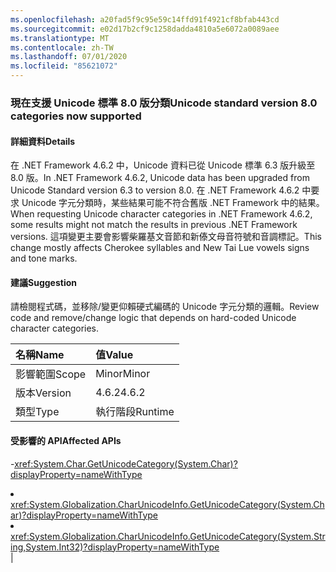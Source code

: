 ```yaml
---
ms.openlocfilehash: a20fad5f9c95e59c14ffd91f4921cf8bfab443cd
ms.sourcegitcommit: e02d17b2cf9c1258dadda4810a5e6072a0089aee
ms.translationtype: MT
ms.contentlocale: zh-TW
ms.lasthandoff: 07/01/2020
ms.locfileid: "85621072"
---
```

### <a name="unicode-standard-version-80-categories-now-supported"></a><span data-ttu-id="efc0e-101">現在支援 Unicode 標準 8.0 版分類</span><span class="sxs-lookup"><span data-stu-id="efc0e-101">Unicode standard version 8.0 categories now supported</span></span>

#### <a name="details"></a><span data-ttu-id="efc0e-102">詳細資料</span><span class="sxs-lookup"><span data-stu-id="efc0e-102">Details</span></span>

<span data-ttu-id="efc0e-103">在 .NET Framework 4.6.2 中，Unicode 資料已從 Unicode 標準 6.3 版升級至 8.0 版。</span><span class="sxs-lookup"><span data-stu-id="efc0e-103">In .NET Framework 4.6.2, Unicode data has been upgraded from Unicode Standard version 6.3 to version 8.0.</span></span>  <span data-ttu-id="efc0e-104">在 .NET Framework 4.6.2 中要求 Unicode 字元分類時，某些結果可能不符合舊版 .NET Framework 中的結果。</span><span class="sxs-lookup"><span data-stu-id="efc0e-104">When requesting Unicode character categories in .NET Framework 4.6.2, some results might not match the results in previous .NET Framework versions.</span></span>  <span data-ttu-id="efc0e-105">這項變更主要會影響柴羅基文音節和新傣文母音符號和音調標記。</span><span class="sxs-lookup"><span data-stu-id="efc0e-105">This change mostly affects Cherokee syllables and New Tai Lue vowels signs and tone marks.</span></span>

#### <a name="suggestion"></a><span data-ttu-id="efc0e-106">建議</span><span class="sxs-lookup"><span data-stu-id="efc0e-106">Suggestion</span></span>

<span data-ttu-id="efc0e-107">請檢閱程式碼，並移除/變更仰賴硬式編碼的 Unicode 字元分類的邏輯。</span><span class="sxs-lookup"><span data-stu-id="efc0e-107">Review code and remove/change logic that depends on hard-coded Unicode character categories.</span></span>

| <span data-ttu-id="efc0e-108">名稱</span><span class="sxs-lookup"><span data-stu-id="efc0e-108">Name</span></span>    | <span data-ttu-id="efc0e-109">值</span><span class="sxs-lookup"><span data-stu-id="efc0e-109">Value</span></span>       |
|:--------|:------------|
| <span data-ttu-id="efc0e-110">影響範圍</span><span class="sxs-lookup"><span data-stu-id="efc0e-110">Scope</span></span>   |<span data-ttu-id="efc0e-111">Minor</span><span class="sxs-lookup"><span data-stu-id="efc0e-111">Minor</span></span>|
|<span data-ttu-id="efc0e-112">版本</span><span class="sxs-lookup"><span data-stu-id="efc0e-112">Version</span></span>|<span data-ttu-id="efc0e-113">4.6.2</span><span class="sxs-lookup"><span data-stu-id="efc0e-113">4.6.2</span></span>|
|<span data-ttu-id="efc0e-114">類型</span><span class="sxs-lookup"><span data-stu-id="efc0e-114">Type</span></span>|<span data-ttu-id="efc0e-115">執行階段</span><span class="sxs-lookup"><span data-stu-id="efc0e-115">Runtime</span></span>

#### <a name="affected-apis"></a><span data-ttu-id="efc0e-116">受影響的 API</span><span class="sxs-lookup"><span data-stu-id="efc0e-116">Affected APIs</span></span>

-<xref:System.Char.GetUnicodeCategory(System.Char)?displayProperty=nameWithType></li><li><xref:System.Globalization.CharUnicodeInfo.GetUnicodeCategory(System.Char)?displayProperty=nameWithType></li><li><xref:System.Globalization.CharUnicodeInfo.GetUnicodeCategory(System.String,System.Int32)?displayProperty=nameWithType></li></ul>|
